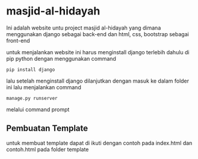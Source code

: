 # masjid-al-hidayah

Ini adalah website untu project masjid al-hidayah yang dimana menggunakan django sebagai back-end dan html, css, bootstrap sebagai front-end

untuk menjalankan website ini harus menginstall django terlebih dahulu di pip python dengan menggunakan command
```
pip install django
```

lalu setelah menginstall django dilanjutkan dengan masuk ke dalam folder ini lalu menjalankan command
```
manage.py runserver
```
melalui command prompt

## Pembuatan Template
untuk membuat template dapat di ikuti dengan contoh pada index.html dan contoh.html pada folder template
